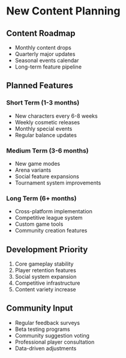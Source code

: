 # New Content Planning

## Content Roadmap
- Monthly content drops
- Quarterly major updates
- Seasonal events calendar
- Long-term feature pipeline

## Planned Features
### Short Term (1-3 months)
- New characters every 6-8 weeks
- Weekly cosmetic releases
- Monthly special events
- Regular balance updates

### Medium Term (3-6 months)
- New game modes
- Arena variants
- Social feature expansions
- Tournament system improvements

### Long Term (6+ months)
- Cross-platform implementation
- Competitive league system
- Custom game tools
- Community creation features

## Development Priority
1. Core gameplay stability
2. Player retention features
3. Social system expansion
4. Competitive infrastructure
5. Content variety increase

## Community Input
- Regular feedback surveys
- Beta testing programs
- Community suggestion voting
- Professional player consultation
- Data-driven adjustments